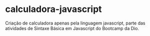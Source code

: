# calculadora-javascript
Criação de calculadora apenas pela linguagem javascript, parte das atividades de Sintaxe Básica em Javascript do Bootcamp da Dio. 
